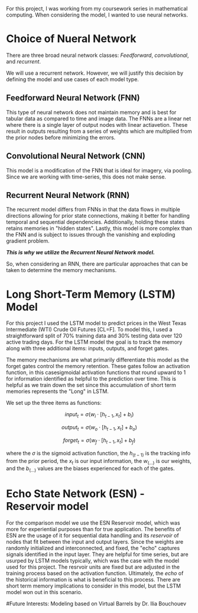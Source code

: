 For this project, I was working from my coursework series in mathematical computing. When considering the model, I wanted to use neural networks.

# Choice of Nueral Network

There are three broad neural network classes: *Feedforward*, *convolutional*, and *recurrent*.

We will use a recurrent network. However, we will justify this decision by defining the model and use cases of each model type.

## Feedforward Neural Network (FNN)

This type of neural network does not maintain memory and is best for tabular data as compared to time and image data. The FNNs are a linear net where there is a single layer of output nodes with linear actiavetion. These result in outputs resulting from a series of weights which are multiplied from the prior nodes before minimizing the errors.

## Convolutional Neural Network (CNN)

This model is a modification of the FNN that is ideal for imagery, via pooling. Since we are working with time-series, this does not make sense.
## Recurrent Neural Network (RNN)

The recurrent model differs from FNNs in that the data flows in multiple directions allowing for prior state connections, making it better for handling temporal and sequential dependencies. Additionally, holding these states retains memories in "hidden states". Lastly, this model is more complex than the FNN and is subject to issues through the vanishing and exploding gradient problem.

***This is why we utilize the Recurrent Neural Network model.***

So, when considering an RNN, there are particular approaches that can be taken to determine the memory mechanisms.

# Long Short-Term Memory (LSTM) Model

For this project I used the LSTM model to predict prices in the West Texas Intermediate (WTI) Crude Oil Futures [CL=F]. To model this, I used a straightforward split of 70% training data and 30% testing data over 120 active trading days. For the LSTM model the goal is to track the memory along with three additional items: inputs, outputs, and forget gates. 

The memory mechanisms are what primarily differentiate this model as the forget gates control the memory retention. These gates follow an activation function, in this casesigmoidal activation functions that round upward to 1 for information identified as helpful to the prediction over time. This is helpful as we train down the set since this accumulation of short term memories represents the "Long" in LSTM.

We set up the three items as functions:

$$input_t = \sigma(w_i \cdot [h_{t-1}, x_t] + b_i)$$

$$output_t = \sigma(w_o \cdot [h_{t-1}, x_t] + b_o)$$

$$forget_t = \sigma(w_f \cdot [h_{t-1}, x_t] + b_f)$$

where the $\sigma$ is the sigmoid activation function, the $h_(t-1)$ is the tracking info from the prior period, the $x_t$ is our input information, the $w_(...)$ is our weights, and the $b_(...)$ values are the biases experienced for each of the gates.

# Echo State Network (ESN) - Reservoir model

For the comparison model we use the ESN Reservoir model, which was more for experiential purposes than for true application. The benefits of ESN are the usage of it for sequential data handling and its *reservoir* of nodes that fit between the input and output layers. Since the weights are randomly initialized and interconnected, and fixed, the "echo" captures signals identified in the input layer. They are helpful for time series, but are usurped by LSTM models typically, which was the case with the model used for this project. The resrvoir units are fixed but are adjusted in the training process based on the activation function. Ultimately, the *echo* of the historical information is what is beneficial to this process. There are short term memory implications to consider in this model, but the LSTM model won out in this scenario.

#Future Interests: Modeling based on Virtual Barrels by Dr. Ilia Bouchouev

